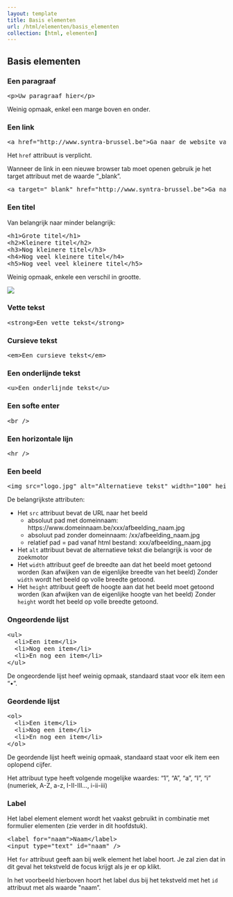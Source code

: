 ```yaml
---
layout: template
title: Basis elementen
url: /html/elementen/basis_elementen
collection: [html, elementen]
---
```


## Basis elementen

### Een paragraaf
<pre data-enlighter-language="html">
&lt;p&gt;Uw paragraaf hier&lt;/p&gt;
</pre>
Weinig opmaak, enkel een marge boven en onder.

### Een link
<pre data-enlighter-language="html">
&lt;a href=&quot;http://www.syntra-brussel.be&quot;&gt;Ga naar de website van Syntra&lt;/a&gt;
</pre>
Het <code>href</code> attribuut is verplicht.

Wanneer de link in een nieuwe browser tab moet openen gebruik je het target attribuut met de waarde “_blank”.

<pre data-enlighter-language="html">
&lt;a target=&quot;_blank&quot; href=&quot;http://www.syntra-brussel.be&quot;&gt;Ga naar de website van Syntra in een nieuwe tab&lt;/a&gt;
</pre>

### Een titel 

Van belangrijk naar minder belangrijk:
<pre data-enlighter-language="html">
&lt;h1&gt;Grote titel&lt;/h1&gt;
&lt;h2&gt;Kleinere titel&lt;/h2&gt;
&lt;h3&gt;Nog kleinere titel&lt;/h3&gt;
&lt;h4&gt;Nog veel kleinere titel&lt;/h4&gt;
&lt;h5&gt;Nog veel veel kleinere titel&lt;/h5&gt;
</pre>
Weinig opmaak, enkele een verschil in grootte.

<img src="{{ '/html/elementen/images/h1-h5.png' | relative_url}}" />

### Vette tekst
<pre data-enlighter-language="html">
&lt;strong&gt;Een vette tekst&lt;/strong&gt;
</pre>

### Cursieve tekst
<pre data-enlighter-language="html">
&lt;em&gt;Een cursieve tekst&lt;/em&gt;
</pre>

### Een onderlijnde tekst
<pre data-enlighter-language="html">
&lt;u&gt;Een onderlijnde tekst&lt;/u&gt;
</pre>

### Een softe enter
<pre data-enlighter-language="html">
&lt;br /&gt;
</pre>

### Een horizontale lijn
<pre data-enlighter-language="html">
&lt;hr /&gt;
</pre>

### Een beeld
<pre data-enlighter-language="html">
&lt;img src=&quot;logo.jpg&quot; alt=&quot;Alternatieve tekst&quot; width=&quot;100&quot; height=&quot;200&quot; /&gt;
</pre>

De belangrijkste attributen:
<ul>
    <li>
        Het <code>src</code> attribuut bevat de URL naar het beeld
        <ul>
        <li>absoluut pad met domeinnaam: https://www.domeinnaam.be/xxx/afbeelding_naam.jpg</li>
        <li>absoluut pad zonder domeinnaam: /xx/afbeelding_naam.jpg</li>
        <li>relatief pad = pad vanaf html bestand: xxx/afbeelding_naam.jpg</li>
        </ul>
    </li>
    <li>Het <code>alt</code> attribuut bevat de alternatieve tekst die belangrijk is voor de zoekmotor</li>
    <li>Het <code>width</code> attribuut geef de breedte aan dat het beeld moet getoond worden (kan afwijken van de eigenlijke breedte van het beeld)
    Zonder <code>width</code> wordt het beeld op volle breedte getoond.</li>
    <li>Het <code>height</code> attribuut geeft de hoogte aan dat het beeld moet getoond worden (kan afwijken van de eigenlijke hoogte van het beeld)
    Zonder <code>height</code> wordt het beeld op volle breedte getoond.</li>
</ul>

### Ongeordende lijst
<pre data-enlighter-language="html">
&lt;ul&gt; 
  &lt;li&gt;Een item&lt;/li&gt; 
  &lt;li&gt;Nog een item&lt;/li&gt; 
  &lt;li&gt;En nog een item&lt;/li&gt; 
&lt;/ul&gt;
</pre>
De ongeordende lijst heef weinig opmaak, standaard staat voor elk item een “•”.


### Geordende lijst
<pre data-enlighter-language="html">
&lt;ol&gt; 
  &lt;li&gt;Een item&lt;/li&gt; 
  &lt;li&gt;Nog een item&lt;/li&gt; 
  &lt;li&gt;En nog een item&lt;/li&gt; 
&lt;/ol&gt;
</pre>

De geordende lijst heeft weinig opmaak, standaard staat voor elk item een oplopend cijfer.

Het attribuut type heeft volgende mogelijke waardes: “1”, “A”, “a”, “I”, “i”
(numeriek, A-Z, a-z, I-II-III…, i-ii-iii)

### Label
Het label element element wordt het vaakst gebruikt in combinatie met formulier elementen (zie verder in dit hoofdstuk).

<pre data-enlighter-language="html">
&lt;label for=&quot;naam&quot;&gt;Naam&lt;/label&gt;
&lt;input type=&quot;text&quot; id=&quot;naam&quot; /&gt;
</pre>

Het <code>for</code> attribuut geeft aan bij welk element het label hoort. Je zal zien dat in dit geval het tekstveld de focus krijgt als je er op klikt.

In het voorbeeld hierboven hoort het label dus bij het tekstveld met het <code>id</code> attribuut met als waarde "naam”.